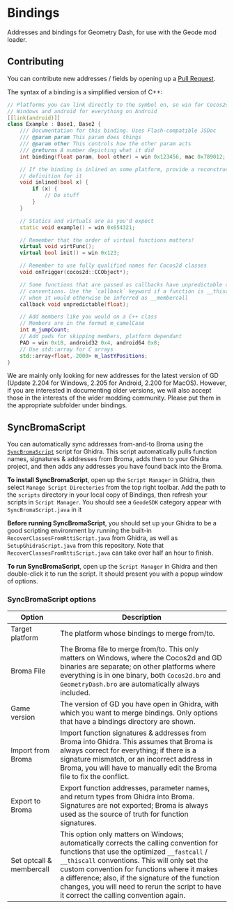 # Bindings

Addresses and bindings for Geometry Dash, for use with the Geode mod loader.

## Contributing

You can contribute new addresses / fields by opening up a [Pull Request](https://github.com/geode-sdk/bindings/pull).

The syntax of a binding is a simplified version of C++:
```cpp
// Platforms you can link directly to the symbol on, so win for Cocos2d on 
// Windows and android for everything on Android
[[link(android)]]
class Example : Base1, Base2 {
    /// Documentation for this binding. Uses Flash-compatible JSDoc
    /// @param param This param does things
    /// @param other This controls how the other param acts
    /// @returns A number depicting what it did
    int binding(float param, bool other) = win 0x123456, mac 0x789012;

    // If the binding is inlined on some platform, provide a reconstructed 
    // definition for it
    void inlined(bool x) {
        if (x) {
            // Do stuff
        }
    }

    // Statics and virtuals are as you'd expect
    static void example() = win 0x654321;

    // Remember that the order of virtual functions matters!
    virtual void virtFunc();
    virtual bool init() = win 0x123;

    // Remember to use fully qualified names for Cocos2d classes
    void onTrigger(cocos2d::CCObject*);

    // Some functions that are passed as callbacks have unpredictable calling 
    // conventions. Use the `callback` keyword if a function is __thiscall 
    // when it would otherwise be inferred as __membercall
    callback void unpredictable(float);

    // Add members like you would on a C++ class
    // Members are in the format m_camelCase
    int m_jumpCount;
    // Add pads for skipping members, platform dependant
    PAD = win 0x18, android32 0x4, android64 0x8;
    // Use std::array for C arrays
    std::array<float, 2000> m_lastYPositions;
}
```

We are mainly only looking for new addresses for the latest version of GD (Update 2.204 for Windows, 2.205 for Android, 2.200 for MacOS). However, if you are interested in documenting older versions, we will also accept those in the interests of the wider modding community. Please put them in the appropriate subfolder under bindings.

## SyncBromaScript

You can automatically sync addresses from-and-to Broma using the [`SyncBromaScript`](scripts/ghidra/SyncBromaScript.java) script for Ghidra. This script automatically pulls function names, signatures & addresses from Broma, adds them to your Ghidra project, and then adds any addresses you have found back into the Broma.

**To install SyncBromaScript**, open up the `Script Manager` in Ghidra, then select `Manage Script Directories` from the top right toolbar. Add the path to the `scripts` directory in your local copy of Bindings, then refresh your scripts in `Script Manager`. You should see a `GeodeSDK` category appear with `SyncBromaScript.java` in it

**Before running SyncBromaScript**, you should set up your Ghidra to be a good scripting environment by running the built-in `RecoverClassesFromRttiScript.java` from Ghidra, as well as `SetupGhidraScript.java` from this repository. Note that `RecoverClassesFromRttiScript.java` can take over half an hour to finish.

**To run SyncBromaScript**, open up the `Script Manager` in Ghidra and then double-click it to run the script. It should present you with a popup window of options.

### SyncBromaScript options

| Option | Description |
| ------ | ----------- |
| Target platform | The platform whose bindings to merge from/to. |
| Broma File | The Broma file to merge from/to. This only matters on Windows, where the Cocos2d and GD binaries are separate; on other platforms where everything is in one binary, both `Cocos2d.bro` and `GeometryDash.bro` are automatically always included. |
| Game version | The version of GD you have open in Ghidra, with which you want to merge bindings. Only options that have a bindings directory are shown. |
| Import from Broma | Import function signatures & addresses from Broma into Ghidra. This assumes that Broma is always correct for everything; if there is a signature mismatch, or an incorrect address in Broma, you will have to manually edit the Broma file to fix the conflict. |
| Export to Broma | Export function addresses, parameter names, and return types from Ghidra into Broma. Signatures are not exported; Broma is always used as the source of truth for function signatures. |
| Set optcall & membercall | This option only matters on Windows; automatically corrects the calling convention for functions that use the optimized `__fastcall` / `__thiscall` conventions. This will only set the custom convention for functions where it makes a difference; also, if the signature of the function changes, you will need to rerun the script to have it correct the calling convention again. |
